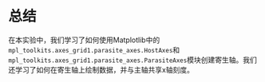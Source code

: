# 总结

在本实验中，我们学习了如何使用Matplotlib中的`mpl_toolkits.axes_grid1.parasite_axes.HostAxes`和`mpl_toolkits.axes_grid1.parasite_axes.ParasiteAxes`模块创建寄生轴。我们还学习了如何在寄生轴上绘制数据，并与主轴共享x轴刻度。
